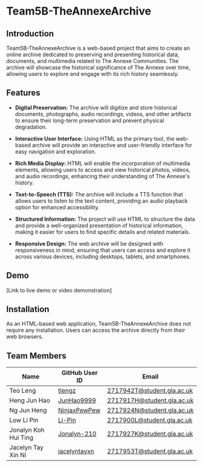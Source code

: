 # Team5B-TheAnnexeArchive

## Introduction

Team5B-TheAnnexeArchive is a web-based project that aims to create an online archive dedicated to preserving and presenting historical data, documents, and multimedia related to The Annexe Communities. The archive will showcase the historical significance of The Annexe over time, allowing users to explore and engage with its rich history seamlessly.

## Features

- **Digital Preservation:** The archive will digitize and store historical documents, photographs, audio recordings, videos, and other artifacts to ensure their long-term preservation and prevent physical degradation.

- **Interactive User Interface:** Using HTML as the primary tool, the web-based archive will provide an interactive and user-friendly interface for easy navigation and exploration.

- **Rich Media Display:** HTML will enable the incorporation of multimedia elements, allowing users to access and view historical photos, videos, and audio recordings, enhancing their understanding of The Annexe's history.

- **Text-to-Speech (TTS):** The archive will include a TTS function that allows users to listen to the text content, providing an audio playback option for enhanced accessibility.

- **Structured Information:** The project will use HTML to structure the data and provide a well-organized presentation of historical information, making it easier for users to find specific details and related materials.

- **Responsive Design:** The web archive will be designed with responsiveness in mind, ensuring that users can access and explore it across various devices, including desktops, tablets, and smartphones.

## Demo

[Link to live demo or video demonstration]

## Installation

As an HTML-based web application, Team5B-TheAnnexeArchive does not require any installation. Users can access the archive directly from their web browsers.

## Team Members

| Name      | GitHub User ID                 | Email                           |
| --------- | ------------------------------ | ------------------------------- |
| Teo Leng  | [tlengz](https://github.com/tlengz)  | 2717942T@student.gla.ac.uk     |
| Heng Jun Hao  | [JunHao9999](https://github.com/JunHao9999)  | 2717917H@student.gla.ac.uk     |
| Ng Jun Heng  | [NinjaxPewPew](https://github.com/NinjaxPewPew)  | 2717924N@student.gla.ac.uk     |
| Low Li Pin  | [Li-Pin](https://github.com/Li-Pin)  | 2717900L@student.gla.ac.uk     |
| Jonalyn Koh Hui Ting  | [Jonalyn-210](https://github.com/Jonalyn-210)  | 2717927K@student.gla.ac.uk     |
| Jacelyn Tay Xin Ni  | [jacelyntayxn](https://github.com/jacelyntayxn)  | 2717953T@student.gla.ac.uk     |